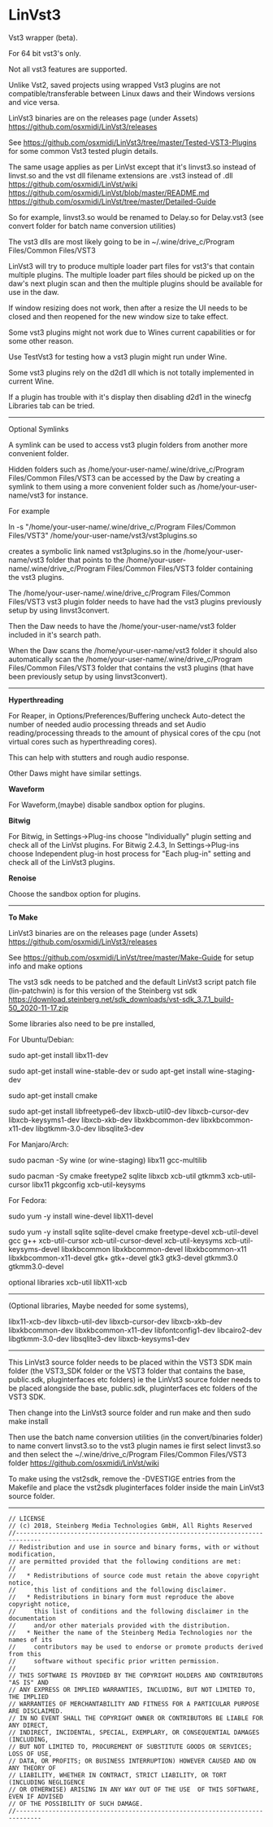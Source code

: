 # LinVst3

Vst3 wrapper (beta).

For 64 bit vst3's only.

Not all vst3 features are supported.

Unlike Vst2, saved projects using wrapped Vst3 plugins are not compatible/transferable between Linux daws and their Windows versions and vice versa.

LinVst3 binaries are on the releases page (under Assets) https://github.com/osxmidi/LinVst3/releases

See https://github.com/osxmidi/LinVst3/tree/master/Tested-VST3-Plugins for some common Vst3 tested plugin details.

The same usage applies as per LinVst except that it's linvst3.so instead of linvst.so and the vst dll filename extensions are .vst3 instead of .dll https://github.com/osxmidi/LinVst/wiki https://github.com/osxmidi/LinVst/blob/master/README.md https://github.com/osxmidi/LinVst/tree/master/Detailed-Guide

So for example, linvst3.so would be renamed to Delay.so for Delay.vst3 (see convert folder for batch name conversion utilities)

The vst3 dlls are most likely going to be in ~/.wine/drive_c/Program Files/Common Files/VST3

LinVst3 will try to produce multiple loader part files for vst3's that contain multiple plugins. 
The multiple loader part files should be picked up on the daw's next plugin scan and then the multiple plugins should be available for use in the daw.

If window resizing does not work, then after a resize the UI needs to be closed and then reopened for the new window size to take effect.

Some vst3 plugins might not work due to Wines current capabilities or for some other reason.

Use TestVst3 for testing how a vst3 plugin might run under Wine.

Some vst3 plugins rely on the d2d1 dll which is not totally implemented in current Wine.

If a plugin has trouble with it's display then disabling d2d1 in the winecfg Libraries tab can be tried.

-----------

Optional Symlinks

A symlink can be used to access vst3 plugin folders from another more convenient folder.

Hidden folders such as /home/your-user-name/.wine/drive_c/Program Files/Common Files/VST3 can be accessed by the Daw by creating a symlink to them using a more convenient folder such as /home/your-user-name/vst3 for instance.

For example

ln -s "/home/your-user-name/.wine/drive_c/Program Files/Common Files/VST3" /home/your-user-name/vst3/vst3plugins.so

creates a symbolic link named vst3plugins.so in the /home/your-user-name/vst3 folder that points to the /home/your-user-name/.wine/drive_c/Program Files/Common Files/VST3 folder containing the vst3 plugins.

The /home/your-user-name/.wine/drive_c/Program Files/Common Files/VST3 vst3 plugin folder needs to have had the vst3 plugins previously setup by using linvst3convert.

Then the Daw needs to have the /home/your-user-name/vst3 folder included in it's search path.

When the Daw scans the /home/your-user-name/vst3 folder it should also automatically scan the /home/your-user-name/.wine/drive_c/Program Files/Common Files/VST3 folder that contains the vst3 plugins (that have been previously setup by using linvst3convert).

-------

**Hyperthreading**

For Reaper, in Options/Preferences/Buffering uncheck Auto-detect the number of needed audio processing threads and set 
Audio reading/processing threads to the amount of physical cores of the cpu (not virtual cores such as hyperthreading cores).

This can help with stutters and rough audio response.

Other Daws might have similar settings.

**Waveform**

For Waveform,(maybe) disable sandbox option for plugins.

**Bitwig**

For Bitwig, in Settings->Plug-ins choose "Individually" plugin setting and check all of the LinVst plugins.
For Bitwig 2.4.3, In Settings->Plug-ins choose Independent plug-in host process for "Each plug-in" setting and check all of the LinVst3 plugins.

**Renoise**

Choose the sandbox option for plugins.

-------

**To Make**

LinVst3 binaries are on the releases page (under Assets) https://github.com/osxmidi/LinVst3/releases

See https://github.com/osxmidi/LinVst/tree/master/Make-Guide for setup info and make options

The vst3 sdk needs to be patched and the default LinVst3 script patch file (lin-patchwin) is for this version of the Steinberg vst sdk https://download.steinberg.net/sdk_downloads/vst-sdk_3.7.1_build-50_2020-11-17.zip

Some libraries also need to be pre installed, 

For Ubuntu/Debian:

sudo apt-get install libx11-dev

sudo apt-get install wine-stable-dev or sudo apt-get install wine-staging-dev

sudo apt-get install cmake

sudo apt-get install libfreetype6-dev libxcb-util0-dev libxcb-cursor-dev libxcb-keysyms1-dev libxcb-xkb-dev libxkbcommon-dev libxkbcommon-x11-dev libgtkmm-3.0-dev libsqlite3-dev

For Manjaro/Arch: 

sudo pacman -Sy wine (or wine-staging) libx11 gcc-multilib

sudo pacman -Sy cmake freetype2 sqlite libxcb xcb-util gtkmm3 xcb-util-cursor libx11 pkgconfig xcb-util-keysyms

For Fedora:

sudo yum -y install wine-devel libX11-devel

sudo yum -y install sqlite sqlite-devel cmake freetype-devel xcb-util-devel gcc g++ xcb-util-cursor xcb-util-cursor-devel xcb-util-keysyms xcb-util-keysyms-devel libxkbcommon libxkbcommon-devel libxkbcommon-x11 libxkbcommon-x11-devel gtk+ gtk+-devel gtk3 gtk3-devel gtkmm3.0 gtkmm3.0-devel

optional libraries xcb-util libX11-xcb 

------

(Optional libraries, Maybe needed for some systems),

libx11-xcb-dev
libxcb-util-dev
libxcb-cursor-dev
libxcb-xkb-dev
libxkbcommon-dev
libxkbcommon-x11-dev
libfontconfig1-dev
libcairo2-dev
libgtkmm-3.0-dev
libsqlite3-dev
libxcb-keysyms1-dev

-------

This LinVst3 source folder needs to be placed within the VST3 SDK main folder (the VST3_SDK folder or the VST3 folder that contains the base, public.sdk, pluginterfaces etc folders) ie the LinVst3 source folder needs to be placed alongside the base, public.sdk, pluginterfaces etc folders of the VST3 SDK.

Then change into the LinVst3 source folder and run make and then sudo make install

Then use the batch name conversion utilities (in the convert/binaries folder) to name convert linvst3.so to the vst3 plugin names ie first select linvst3.so and then select the ~/.wine/drive_c/Program Files/Common Files/VST3 folder https://github.com/osxmidi/LinVst/wiki

To make using the vst2sdk, remove the -DVESTIGE entries from the Makefile and place the vst2sdk pluginterfaces folder inside the main LinVst3 source folder.

----------

````//-----------------------------------------------------------------------------
// LICENSE
// (c) 2018, Steinberg Media Technologies GmbH, All Rights Reserved
//-----------------------------------------------------------------------------
// Redistribution and use in source and binary forms, with or without modification,
// are permitted provided that the following conditions are met:
// 
//   * Redistributions of source code must retain the above copyright notice, 
//     this list of conditions and the following disclaimer.
//   * Redistributions in binary form must reproduce the above copyright notice,
//     this list of conditions and the following disclaimer in the documentation 
//     and/or other materials provided with the distribution.
//   * Neither the name of the Steinberg Media Technologies nor the names of its
//     contributors may be used to endorse or promote products derived from this 
//     software without specific prior written permission.
// 
// THIS SOFTWARE IS PROVIDED BY THE COPYRIGHT HOLDERS AND CONTRIBUTORS "AS IS" AND
// ANY EXPRESS OR IMPLIED WARRANTIES, INCLUDING, BUT NOT LIMITED TO, THE IMPLIED 
// WARRANTIES OF MERCHANTABILITY AND FITNESS FOR A PARTICULAR PURPOSE ARE DISCLAIMED. 
// IN NO EVENT SHALL THE COPYRIGHT OWNER OR CONTRIBUTORS BE LIABLE FOR ANY DIRECT, 
// INDIRECT, INCIDENTAL, SPECIAL, EXEMPLARY, OR CONSEQUENTIAL DAMAGES (INCLUDING, 
// BUT NOT LIMITED TO, PROCUREMENT OF SUBSTITUTE GOODS OR SERVICES; LOSS OF USE, 
// DATA, OR PROFITS; OR BUSINESS INTERRUPTION) HOWEVER CAUSED AND ON ANY THEORY OF 
// LIABILITY, WHETHER IN CONTRACT, STRICT LIABILITY, OR TORT (INCLUDING NEGLIGENCE 
// OR OTHERWISE) ARISING IN ANY WAY OUT OF THE USE  OF THIS SOFTWARE, EVEN IF ADVISED
// OF THE POSSIBILITY OF SUCH DAMAGE.
//-----------------------------------------------------------------------------

